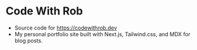 # Code With Rob

* Source code for https://codewithrob.dev
* My personal portfolio site built with Next.js, Tailwind.css, and MDX for blog posts.

